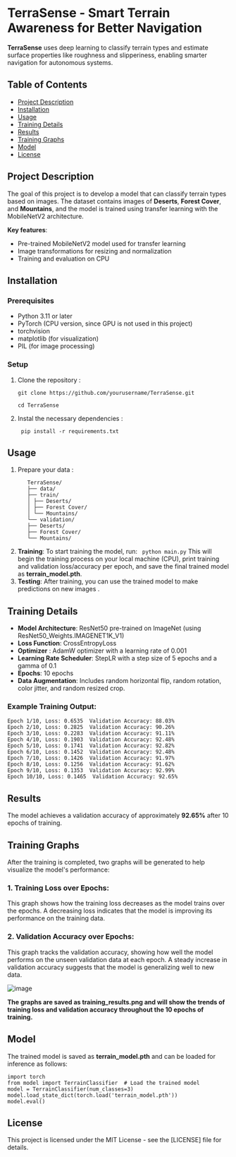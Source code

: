 # TerraSense - Smart Terrain Awareness for Better Navigation

**TerraSense** uses deep learning to classify terrain types and estimate surface properties like roughness and slipperiness, enabling smarter navigation for autonomous systems.

## Table of Contents

- [Project Description](#project-description)
- [Installation](#installation)
- [Usage](#usage)
- [Training Details](#training-details)
- [Results](#results)
- [Training Graphs](#training-graphs)
- [Model](#model)
- [License](#license)

## Project Description

The goal of this project is to develop a model that can classify terrain types based on images. The dataset contains images of **Deserts**, **Forest Cover**, and **Mountains**, and the model is trained using transfer learning with the MobileNetV2 architecture.

**Key features**:

- Pre-trained MobileNetV2 model used for transfer learning
- Image transformations for resizing and normalization
- Training and evaluation on CPU

## Installation

### Prerequisites

- Python 3.11 or later
- PyTorch (CPU version, since GPU is not used in this project)
- torchvision
- matplotlib (for visualization)
- PIL (for image processing)

### Setup

1. Clone the repository :

    `git clone https://github.com/yourusername/TerraSense.git`

    `cd TerraSense`

2. Instal the necessary dependencies :

    ``` pip install -r requirements.txt```

## Usage

1. Prepare your data :
    ```
       TerraSense/
       ├── data/
       ├── train/
       │ ├── Deserts/
       │ ├── Forest Cover/
       │ └── Mountains/
       └── validation/
       ├── Deserts/
       ├── Forest Cover/
       └── Mountains/
    ```
2. **Training**: To start training the model, run: ` python main.py` 
   This will begin the training process on your local machine (CPU), print training and validation loss/accuracy per epoch, and save the final trained model as **terrain_model.pth**.
3. **Testing**: After training, you can use the trained model to make predictions on new images .

## Training Details

- **Model Architecture**: ResNet50 pre-trained on ImageNet (using ResNet50_Weights.IMAGENET1K_V1)
- **Loss Function**: CrossEntropyLoss
- **Optimizer** : AdamW optimizer with a learning rate of 0.001
- **Learning Rate Scheduler**: StepLR with a step size of 5 epochs and a gamma of 0.1
- **Epochs**: 10 epochs
- **Data Augmentation**: Includes random horizontal flip, random rotation, color jitter, and random resized crop.

### Example Training Output:
```
Epoch 1/10, Loss: 0.6535  Validation Accuracy: 88.03%
Epoch 2/10, Loss: 0.2825  Validation Accuracy: 90.26%
Epoch 3/10, Loss: 0.2283  Validation Accuracy: 91.11%
Epoch 4/10, Loss: 0.1903  Validation Accuracy: 92.48%
Epoch 5/10, Loss: 0.1741  Validation Accuracy: 92.82%
Epoch 6/10, Loss: 0.1452  Validation Accuracy: 92.48%
Epoch 7/10, Loss: 0.1426  Validation Accuracy: 91.97%
Epoch 8/10, Loss: 0.1256  Validation Accuracy: 91.62%
Epoch 9/10, Loss: 0.1353  Validation Accuracy: 92.99%
Epoch 10/10, Loss: 0.1465  Validation Accuracy: 92.65%
```

## Results

The model achieves a validation accuracy of approximately **92.65%** after 10 epochs of training.

## Training Graphs
After the training is completed, two graphs will be generated to help visualize the model's performance:

### 1. Training Loss over Epochs:

This graph shows how the training loss decreases as the model trains over the epochs. A decreasing loss indicates that the model is improving its performance on the training data.

### 2. Validation Accuracy over Epochs:

This graph tracks the validation accuracy, showing how well the model performs on the unseen validation data at each epoch. A steady increase in validation accuracy suggests that the model is generalizing well to new data.

![image](https://github.com/user-attachments/assets/6c941443-8d71-4b31-9824-f67613df47d4)

**The graphs are saved as training_results.png and will show the trends of training loss and validation accuracy throughout the 10 epochs of training.**

## Model

The trained model is saved as **terrain_model.pth** and can be loaded for inference as follows:
```
import torch
from model import TerrainClassifier  # Load the trained model 
model = TerrainClassifier(num_classes=3) 
model.load_state_dict(torch.load('terrain_model.pth'))
model.eval() 
```

License
-------

This project is licensed under the MIT License - see the [LICENSE] file for details.
